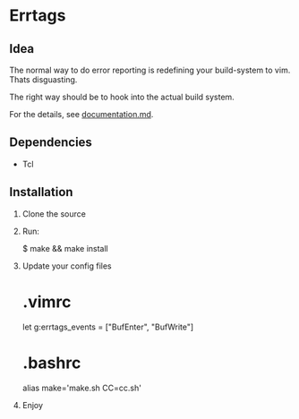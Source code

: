 # Errtags

## Idea
The normal way to do error reporting is redefining your build-system to vim.
Thats disguasting.

The right way should be to hook into the actual build system.

For the details, see [documentation.md](documentation.md).

## Dependencies
+ Tcl

## Installation
1. Clone the source
2. Run:

    $ make && make install

3. Update your config files

    # .vimrc
    let g:errtags_events = ["BufEnter", "BufWrite"]
    # .bashrc
    alias make='make.sh CC=cc.sh'

4. Enjoy

